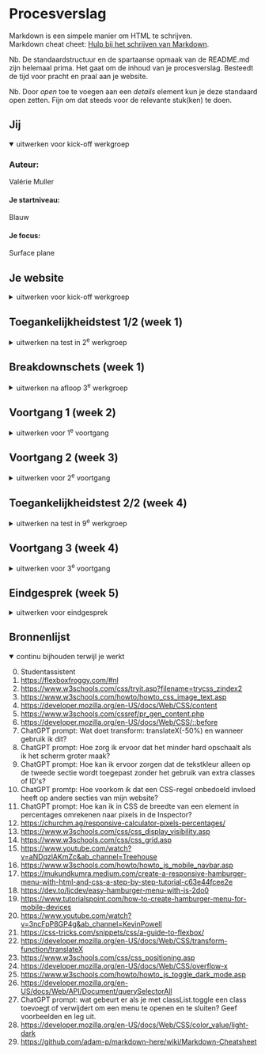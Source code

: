 # Procesverslag
Markdown is een simpele manier om HTML te schrijven.  
Markdown cheat cheet: [Hulp bij het schrijven van Markdown](https://github.com/adam-p/markdown-here/wiki/Markdown-Cheatsheet).

Nb. De standaardstructuur en de spartaanse opmaak van de README.md zijn helemaal prima. Het gaat om de inhoud van je procesverslag. Besteedt de tijd voor pracht en praal aan je website.

Nb. Door *open* toe te voegen aan een *details* element kun je deze standaard open zetten. Fijn om dat steeds voor de relevante stuk(ken) te doen.





## Jij

<details open>
  <summary>uitwerken voor kick-off werkgroep</summary>

  ### Auteur:
  Valérie Muller

  #### Je startniveau:
  Blauw

  #### Je focus:
  Surface plane
 
</detail>


## Je website

<details>
  <summary>uitwerken voor kick-off werkgroep</summary>

  ### Je opdracht:
  https://www.porsche.com/netherlands/nl/

  #### Screenshot(s) van de eerste pagina (small screen): 
  <img src="readme-images/detailpagina-taycan-volledig.png" width="375px" alt="Detailpagina van de Porsche Taycan (https://www.porsche.com/netherlands/nl/models/taycan/taycan-models/taycan-turbo-gt-wp/)">

  #### Screenshot(s) van de tweede pagina (small screen):
  <img src="readme-images/modellen-vergelijken-volledig.png" width="375px" alt="Pagina om Porsche modellen te vergelijken (https://www.porsche.com/netherlands/nl/models/?compare=Y1AFP1)">

</details>



## Toegankelijkheidstest 1/2 (week 1)

<details>
  <summary>uitwerken na test in 2<sup>e</sup> werkgroep</summary>

  ### Bevindingen
  Gebruik https://www.a11yproject.com/checklist/

  <!-- Lijst met je bevindingen die in de test naar voren kwamen: de website van Porsche voldoet niet volledig aan de A11Y Project Checklist
  - Er zijn enkele toegankelijkheidsmaatregelen aanwezig, zoals alternatieve teksten voor afbeeldingen en voldoende kleurcontrast
  - Hoewel sommige afbeeldingen alt-teksten hebben, is er geen uitgebreide beschrijving voor complexe visuele elementen zoals grafieken of diagrammen
  - Er ontbreken belangrijke elementen zoals correcte semantische HTML, toetsenbordnavigatie, en focusstaten voor interactieve elementen
  - Interactieve elementen zoals knoppen of links hebben dus geen duidelijke visuele focusstatus, waardoor toetsenbordnavigatie moeilijker wordt
  - De hiërarchie van koppen (zoals h1, h2, etc.) wordt niet altijd goed gebruikt, wat moeilijk is voor schermlezers en de navigatie belemmert
  - Gebruikers kunnen niet altijd controle uitoefenen op animaties of automatische inhoud, wat afleidend kan zijn voor bepaalde gebruikersgroepen​ -->

- **Duidelijke Taal**:
  De website gebruikt over het algemeen duidelijke taal, maar sommige technische termen en marketingtaal kunnen moeilijk te begrijpen zijn voor sommige gebruikers.

- **Alt-Attributen**:
  Niet alle afbeeldingen hebben alt-attributen. Dit moet worden toegevoegd om de toegankelijkheid te verbeteren.

- **Tekstalternatieven voor complexe afbeeldingen**:
  Complexe afbeeldingen zoals grafieken en kaarten missen tekstalternatieven. Dit is essentieel voor gebruikers die schermlezers gebruiken.

- **Zichtbare Focusstijl**:
  Interactieve elementen hebben een zichtbare focusstijl, wat goed is voor toetsenbordnavigatie.

- **Toetsenbordfocusvolgorde**:
  De focusvolgorde komt overeen met de visuele lay-out, wat de navigatie vergemakkelijkt.

- **Gebruik van Heading-Elementen**:
  Heading-elementen worden correct gebruikt om inhoud te introduceren, maar de volgorde kan soms verbeterd worden voor een logischer structuur.

- **Gebruik van Lijst-Elementen**:
  Lijst-elementen (`ol`, `ul`, `dl`) worden correct gebruikt voor lijstinhoud, wat de leesbaarheid verbetert.

- **Skip Link**:
  Er is geen zichtbare skip link aanwezig. Dit zou toegevoegd moeten worden om gebruikers snel naar de hoofdinhoud te laten springen.

- **Gebruik van `label`-Elementen**:
  Niet alle invoerelementen hebben een bijbehorend `label`-element. Dit moet worden gecorrigeerd om de toegankelijkheid te verbeteren.

- **Ondertiteling en Transcripties**:
  Video's hebben geen ondertiteling en audio heeft geen transcripties. Dit is cruciaal voor gebruikers met gehoorproblemen.

- **Contrast**:
  Het contrast voor tekst, iconen en randen van invoerelementen is over het algemeen goed, maar kan op sommige plaatsen verbeterd worden.

- **Responsive Design**:
  De site is goed te gebruiken op zowel desktop als mobiele apparaten, zonder horizontaal scrollen.

**Dit wil ik gaan proberen te verbeteren**
- Alt-attributen toevoegen aan alle afbeeldingen
- Tekstalternatieven voor complexe afbeeldingen
- Zichtbare skip link toevoegen
- Alle invoerelementen een bijbehorend `label`-element geven
- Contrast verbeteren waar nodig

</details>



## Breakdownschets (week 1)

<details>
  <summary>uitwerken na afloop 3<sup>e</sup> werkgroep</summary>

  ### de hele pagina (1): 
  Detailpagina van de Porsche Taycan
  - <img src="readme-images/schets-detail.JPG" width="375px" alt="breakdown van de detailpagina van de Porsche Taycan">

  ### de hele pagina (2): 
  Pagina om Porsche modellen te vergelijken
  - <img src="readme-images/schets-vergelijken.JPG" width="375px" alt="breakdown van de pagina om Porsche modellen te vergelijken">

  ### dynamisch deel (bijv menu): 
  Hamburgermenu
  - <img src="readme-images/schets-menu.JPG" width="375px" alt="breakdown van het hamburgermenu">

</details>


## Voortgang 1 (week 2)

<details>
  <summary>uitwerken voor 1<sup>e</sup> voortgang</summary>

  ### Stand van zaken
  Ik heb voor de eerste pagina alle HTML opgestelt en de basis van mijn CSS opgesteld.
  Mijn HTML is nog niet helemaal semantisch correct. Ik moet de HTML nog op gaan breken in sections, articles, etc.
  Ik vind het tot nu toe nog niet zo heel lastig, ik heb alleen wat moeite met het onderzoeken van de toegankelijkheid. 
  En het zelf gebruiken van bijvoorbeeld de screenreader.
  Ik heb helaas ook de breakdown schetsen veel te lang uitgesteld. 
  Daardoor kwam ik er pas tegen het einde van het blok achter hoe handig die schets zou zijn geweest aan het begin van het proces...
  Dan had ik denk ik mijn HTML veel eerder netjes kunnen opbreken in de juiste hoeveelheid sections etc.. 
  In plaats van dat ik achteraf nog heel veel heb moeten knippen en plakken en schuiven en bewerken omdat ik erg veel sections en classes en id's had.

  **Herkansing notitie**

    Aangezien ik mijn README niet heel erg up to date had gehouden tijdens het programmeren is het lastig om nog screenshots toe te voegen van hoe ver ik was op dit moment in het proces. Daarom heb ik mijn best gedaan om het in zoveel mogelijk detail uit te leggen.


  ### Agenda voor meeting
  samen met je groepje opstellen

  | student 1 (ik)      | student 2          | student 3    | student 4        |
  | ---            | ---                | ---          | ---              |
  | Dit hebben wij met ons groepje eigenlijk niet gedaan...  | en dit             | en ik dit    | en dan ik dat    |
  | en dat ook nog | dit als er tijd is | nog een punt | dit wil ik zeker |
  | ...            | ...                | ...          | ...              |


  ### Verslag van meeting

  - Sections beginnen met h2's (kopjes aanpassen in mijn HTML)
  - Sections mogen (probeer wel semantische HTML te gebruiken)
  - nth of child proberen te vermijden?
  - Is het echt een button of een link?

</details>





## Voortgang 2 (week 3)

<details>
  <summary>uitwerken voor 2<sup>e</sup> voortgang</summary>

  ### Stand van zaken
  Ik ben bang dat ik misschien toch een te moeilijke website heb gekozen


  ### Agenda voor meeting
  samen met je groepje opstellen

  | student 1      | student 2          | student 3    | student 4        |
  | ---            | ---                | ---          | ---              |
  | dit bespreken  | en dit             | en ik dit    | en dan ik dat    |
  | en dat ook nog | dit als er tijd is | nog een punt | dit wil ik zeker |
  | ...            | ...                | ...          | ...              |

  Vragen:
  1. Hoe kom ik aan het juiste font?
  2. Zijn mijn sections zo goed ingedeeld?
  3. Gebruik ik id's op de goede manier?

  ### Verslag van meeting
  hier na afloop snel de uitkomsten van de meeting vastleggen

  - "hoofd" sections classes geven
  - "onder" sections aanroepen met bijv nth of type/child --> dus wel nth of child gebruiken
  - section in section mag
  - class namen mogen vaker op een pagina genoemt worden,  id namen niet
  - dus bijv 2 afbeeldingen in 2 verschillende sections zijn hetzelfde gestijlt mag je ze dezelfde class naam geven

</details>





## Toegankelijkheidstest 2/2 (week 4)

<details>
  <summary>uitwerken na test in 9<sup>e</sup> werkgroep</summary>

  ### Bevindingen
  Lijst met je bevindingen die in de test naar voren kwamen (geef ook aan wat er verbeterd is):
  - Nog niet kunnen doen (01-10)

</details>





## Voortgang 3 (week 4)

<details>
  <summary>uitwerken voor 3<sup>e</sup> voortgang</summary>

  ### Stand van zaken
  hier dit ging goed & dit was lastig (neem ook screenshots op van delen van je website en code)


  ### Agenda voor meeting
  samen met je groepje opstellen

  | student 1      | student 2          | student 3    | student 4        |
  | ---            | ---                | ---          | ---              |
  | dit bespreken  | en dit             | en ik dit    | en dan ik dat    |
  | en dat ook nog | dit als er tijd is | nog een punt | dit wil ik zeker |
  | ...            | ...                | ...          | ...              |


  ### Verslag van meeting
  hier na afloop snel de uitkomsten van de meeting vastleggen

  - CSS style sheets samenvoegen
  - Wel een beetje responsief maken
  - Hoe ga ik mijn website verbeteren op gebied van toegankelijkheid?
  - Welke "surface plane" onderdelen ga ik toevoegen?
  - README bijwerken

</details>





## Eindgesprek (week 5)

<details>
  <summary>uitwerken voor eindgesprek</summary>

  ### Je uitkomst - karakteristiek screenshots:
  <img src="readme-images/dummy-plaatje.jpg" width="375px" alt="uitomst opdracht 1">


  ### Dit ging goed/Heb ik geleerd: 
  Korte omschrijving met plaatjes

  <img src="readme-images/dummy-plaatje.jpg" width="375px" alt="top">


  ### Dit was lastig/Is niet gelukt:
  Het surface plane onderdeel is niet gelukt. Ik heb de website niet per se meer toegankelijk gemaakt dan die al was.
  Ook veel dynamische onderdelen zijn niet gelukt om na te maken. Ik hoop dat dit bij de herkansing wel lukt.
  Ik weet eigenlijk nog steeds niet of ik het nou op de goede manier heb gedaan? Ik heb een beetje het gevoel dat ik zomaar wat heb gedaan en dat het deels per ongelijk gewoon gelukt is.

  <img src="readme-images/dummy-plaatje.jpg" width="375px" alt="bummer">

</details>





## Bronnenlijst

<details open>
  <summary>continu bijhouden terwijl je werkt</summary>

  0. Studentassistent
  1. https://flexboxfroggy.com/#nl
  2. https://www.w3schools.com/css/tryit.asp?filename=trycss_zindex2
  3. https://www.w3schools.com/howto/howto_css_image_text.asp
  4. https://developer.mozilla.org/en-US/docs/Web/CSS/content
  5. https://www.w3schools.com/cssref/pr_gen_content.php
  6. https://developer.mozilla.org/en-US/docs/Web/CSS/::before
  7. ChatGPT prompt: Wat doet transform: translateX(-50%) en wanneer gebruik ik dit?
  8. ChatGPT prompt: Hoe zorg ik ervoor dat het minder hard opschaalt als ik het scherm groter maak?
  9. ChatGPT prompt: Hoe kan ik ervoor zorgen dat de tekstkleur alleen op de tweede sectie wordt toegepast zonder het gebruik van extra classes of ID's?
  10. ChatGPT promtp: Hoe voorkom ik dat een CSS-regel onbedoeld invloed heeft op andere secties van mijn website?
  11. ChatGPT prompt: Hoe kan ik in CSS de breedte van een element in percentages omrekenen naar pixels in de Inspector?
  12. https://churchm.ag/responsive-calculator-pixels-percentages/
  13. https://www.w3schools.com/css/css_display_visibility.asp
  14. https://www.w3schools.com/css/css_grid.asp
  15. https://www.youtube.com/watch?v=aNDqzlAKmZc&ab_channel=Treehouse
  16. https://www.w3schools.com/howto/howto_js_mobile_navbar.asp
  17. https://mukundkumra.medium.com/create-a-responsive-hamburger-menu-with-html-and-css-a-step-by-step-tutorial-c63e44fcee2e
  18. https://dev.to/ljcdev/easy-hamburger-menu-with-js-2do0
  19. https://www.tutorialspoint.com/how-to-create-hamburger-menu-for-mobile-devices
  20. https://www.youtube.com/watch?v=3ncFpP8GP4g&ab_channel=KevinPowell
  21. https://css-tricks.com/snippets/css/a-guide-to-flexbox/
  22. https://developer.mozilla.org/en-US/docs/Web/CSS/transform-function/translateX
  23. https://www.w3schools.com/css/css_positioning.asp
  24. https://developer.mozilla.org/en-US/docs/Web/CSS/overflow-x
  25. https://www.w3schools.com/howto/howto_js_toggle_dark_mode.asp
  26. https://developer.mozilla.org/en-US/docs/Web/API/Document/querySelectorAll
  27. ChatGPT prompt: wat gebeurt er als je met classList.toggle een class toevoegt of verwijdert om een menu te openen en te sluiten? Geef voorbeelden en leg uit.
  28. https://developer.mozilla.org/en-US/docs/Web/CSS/color_value/light-dark  
  29. https://github.com/adam-p/markdown-here/wiki/Markdown-Cheatsheet


</details>